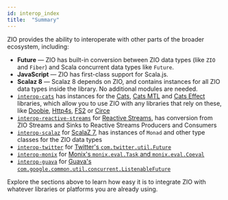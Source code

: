 ```yaml
---
id: interop_index
title:  "Summary"
---
```


ZIO provides the ability to interoperate with other parts of the broader ecosystem, including:

 - **Future** — ZIO has built-in conversion between ZIO data types (like `ZIO` and `Fiber`) and Scala concurrent data types like `Future`.
 - **JavaScript** — ZIO has first-class support for Scala.js.
 - **Scalaz 8** — Scalaz 8 depends on ZIO, and contains instances for all ZIO data types inside the library. No additional modules are needed.
- [`interop-cats`](https://github.com/zio/interop-cats) has instances for the [Cats](https://typelevel.org/cats/), [Cats MTL](https://github.com/typelevel/cats-mtl) and [Cats Effect](https://typelevel.org/cats-effect/) libraries, which allow you to use ZIO with any libraries that rely on these, like [Doobie](https://github.com/tpolecat/doobie), [Http4s](https://github.com/http4s/http4s), [FS2](https://github.com/functional-streams-for-scala/fs2) or [Circe](https://github.com/circe/circe)
- [`interop-reactive-streams`](https://github.com/zio/interop-reactive-streams) for [Reactive Streams](http://www.reactive-streams.org/), has conversion from ZIO Streams and Sinks to Reactive Streams Producers and Consumers
- [`interop-scalaz`](https://github.com/zio/interop-scalaz) for [ScalaZ 7](https://scalaz.github.io/7/), has instances of `Monad` and other type classes for the ZIO data types
- [`interop-twitter`](https://github.com/zio/interop-twitter) for [Twitter's `com.twitter.util.Future`](https://twitter.github.io/util/docs/com/twitter/util/Future.html)
- [`interop-monix`](https://github.com/zio/interop-monix) for [Monix's `monix.eval.Task` and `monix.eval.Coeval`](https://monix.io/docs/3x/)
- [`interop-guava`](https://github.com/zio/interop-guava) for [Guava's `com.google.common.util.concurrent.ListenableFuture`](https://github.com/google/guava/wiki/ListenableFutureExplained)

Explore the sections above to learn how easy it is to integrate ZIO with whatever libraries or platforms you are already using. 
